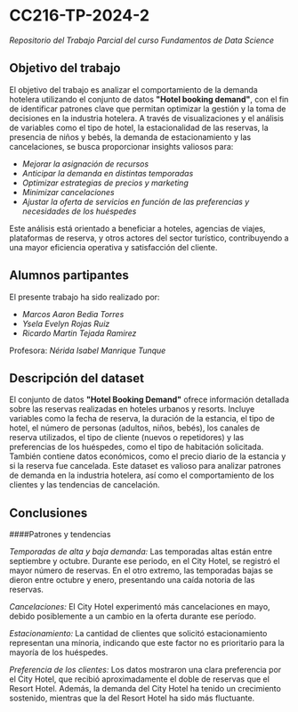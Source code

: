 # CC216-TP-2024-2 
_Repositorio del Trabajo Parcial del curso Fundamentos de Data Science_


## Objetivo del trabajo

El objetivo del trabajo es analizar el comportamiento de la demanda hotelera utilizando el conjunto de datos __"Hotel booking demand"__, con el fin de identificar patrones clave que permitan optimizar la gestión y la toma de decisiones en la industria hotelera. A través de visualizaciones y el análisis de variables como el tipo de hotel, la estacionalidad de las reservas, la presencia de niños y bebés, la demanda de estacionamiento y las cancelaciones, se busca proporcionar insights valiosos para:

* _Mejorar la asignación de recursos_
* _Anticipar la demanda en distintas temporadas_
* _Optimizar estrategias de precios y marketing_
* _Minimizar cancelaciones_
* _Ajustar la oferta de servicios en función de las preferencias y necesidades de los huéspedes_

Este análisis está orientado a beneficiar a hoteles, agencias de viajes, plataformas de reserva, y otros actores del sector turístico, contribuyendo a una mayor eficiencia operativa y satisfacción del cliente.

## Alumnos partipantes

El presente trabajo ha sido realizado por: 

- *Marcos Aaron  Bedia Torres* 
- *Ysela Evelyn Rojas Ruiz*  
- *Ricardo Martin Tejada Ramirez* 

Profesora: *Nérida Isabel Manrique Tunque*

## Descripción del dataset

El conjunto de datos **"Hotel Booking Demand"** ofrece información detallada sobre las reservas realizadas en hoteles urbanos y resorts. Incluye variables como la fecha de reserva, la duración de la estancia, el tipo de hotel, el número de personas (adultos, niños, bebés), los canales de reserva utilizados, el tipo de cliente (nuevos o repetidores) y las preferencias de los huéspedes, como el tipo de habitación solicitada. También contiene datos económicos, como el precio diario de la estancia y si la reserva fue cancelada. Este dataset es valioso para analizar patrones de demanda en la industria hotelera, así como el comportamiento de los clientes y las tendencias de cancelación.

## Conclusiones

####Patrones y tendencias

_Temporadas de alta y baja demanda:_ Las temporadas altas están entre septiembre y octubre. Durante ese periodo, en el City Hotel, se registró el mayor número de reservas. En el otro extremo, las temporadas bajas se dieron entre octubre y enero, presentando una caída notoria de las reservas.

_Cancelaciones:_ El City Hotel experimentó más cancelaciones en mayo, debido posiblemente a un cambio en la oferta durante ese período.

_Estacionamiento:_ La cantidad de clientes que solicitó estacionamiento representan una mínoria, indicando que este factor no es prioritario para la mayoría de los huéspedes.

_Preferencia de los clientes:_ Los datos mostraron una clara preferencia por el City Hotel, que recibió aproximadamente el doble de reservas que el Resort Hotel. Además, la demanda del City Hotel ha tenido un crecimiento sostenido, mientras que la del Resort Hotel ha sido más fluctuante.

